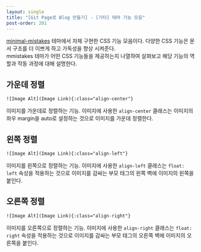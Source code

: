 ```yaml
---
layout: single
title: "[Git Page로 Blog 만들기] - [기타] 테마 기능 모음"
post-order: 201
---
```

[minimal-mistakes][mmistakes] 테마에서 자체 구현한 CSS 기능 모음이다. 다양한 CSS 기능은 문서 구조를 더 이쁘게 하고 가독성을 향상 시켜준다.<br/>
mmistakes 테마가 어떤 CSS 기능들을 제공하는지 나열하여 살펴보고 해당 기능의 역할과 작동 과정에 대해 설명한다.

## 가운데 정렬

`![Image Alt](Image Link){:class="align-center"}`

이미지를 가운데로 정렬하는 기능. 이미지에 사용한 `align-center` 클래스는 이미지의 좌우 margin을 auto로 설정하는 것으로 이미지를 가운데 정렬한다.

## 왼쪽 정렬

`![Image Alt](Image Link){:class="align-left"}`

이미지를 왼쪽으로 정렬하는 기능. 이미지에 사용한 `align-left` 클래스는 `float: left` 속성을 적용하는 것으로 이미지를 감싸는 부모 태그의 왼쪽 벽에 이미지의 왼쪽을 붙인다.

## 오른쪽 정렬

`![Image Alt](Image Link){:class="align-right"}`

이미지를 오른쪽으로 정렬하는 기능. 이미지에 사용한 `align-right` 클래스는 `float: right` 속성을 적용하는 것으로 이미지를 감싸는 부모 태그의 오른쪽 벽에 이미지의 오른쪽을 붙인다.

[mmistakes]: https://github.com/mmistakes/minimal-mistakes
